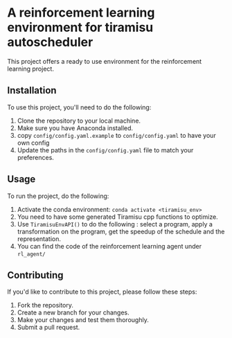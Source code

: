 # A reinforcement learning environment for tiramisu autoscheduler

This project offers a ready to use environment for the reinforcement learning project.

## Installation

To use this project, you'll need to do the following:

1. Clone the repository to your local machine.
2. Make sure you have Anaconda installed.
3. copy `config/config.yaml.example` to `config/config.yaml` to have your own config
4. Update the paths in the `config/config.yaml` file to match your preferences.

## Usage

To run the project, do the following:

1. Activate the conda environment:
`conda activate <tiramisu_env>`
2. You need to have some generated Tiramisu cpp functions to optimize.
3. Use `TiramisuEnvAPI()` to do the following : select a program, apply a transformation on the program, get the speedup of the schedule and the representation.
4. You can find the code of the reinforcement learning agent under `rl_agent/`

## Contributing

If you'd like to contribute to this project, please follow these steps:

1. Fork the repository.
2. Create a new branch for your changes.
3. Make your changes and test them thoroughly.
4. Submit a pull request.
